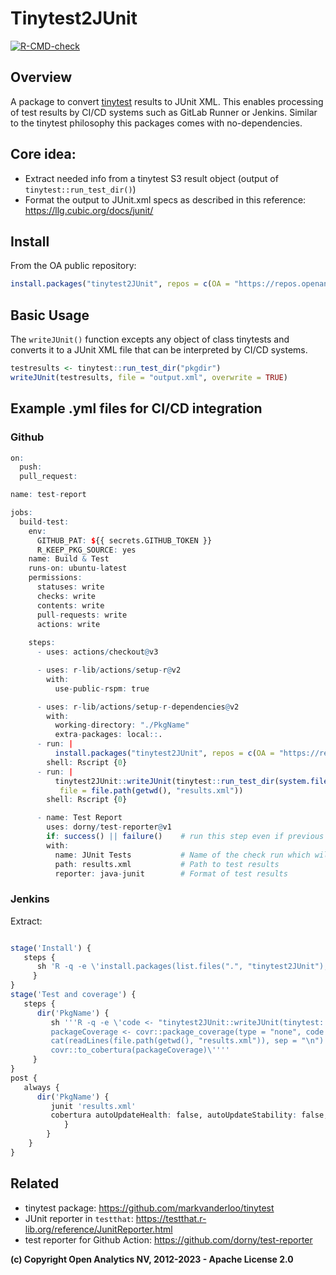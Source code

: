 
# Tinytest2JUnit

<!-- badges: start -->
[![R-CMD-check](https://github.com/openanalytics/tinytest2JUnit/actions/workflows/check-standard.yml/badge.svg)](https://github.com/openanalytics/tinytest2JUnit/actions/workflows/check-standard.yml)
<!-- badges: end -->

## Overview

A package to convert [tinytest](https://github.com/markvanderloo/tinytest) results to JUnit XML.
This enables processing of test results by CI/CD systems such as GitLab Runner or Jenkins.
Similar to the tinytest philosophy this packages comes with no-dependencies.

## Core idea:

* Extract needed info from a tinytest S3 result object (output of `tinytest::run_test_dir()`)
* Format the output to JUnit.xml specs as described in this reference: https://llg.cubic.org/docs/junit/

## Install

From the OA public repository:

```r
install.packages("tinytest2JUnit", repos = c(OA = "https://repos.openanalytics.eu/repo/public/", CRAN = "https://cloud.r-project.org"))
```

## Basic Usage

The `writeJUnit()` function excepts any object of class tinytests and converts it to a JUnit XML file that can be interpreted by CI/CD systems.

```r
testresults <- tinytest::run_test_dir("pkgdir")
writeJUnit(testresults, file = "output.xml", overwrite = TRUE)

```

## Example .yml files for CI/CD integration

### Github

```r
on:
  push:
  pull_request:

name: test-report

jobs:
  build-test:  
    env:
      GITHUB_PAT: ${{ secrets.GITHUB_TOKEN }}
      R_KEEP_PKG_SOURCE: yes
    name: Build & Test
    runs-on: ubuntu-latest
    permissions:
      statuses: write
      checks: write
      contents: write
      pull-requests: write
      actions: write
        
    steps:
      - uses: actions/checkout@v3

      - uses: r-lib/actions/setup-r@v2
        with:
          use-public-rspm: true

      - uses: r-lib/actions/setup-r-dependencies@v2
        with:
          working-directory: "./PkgName"          
          extra-packages: local::.          
      - run: |
          install.packages("tinytest2JUnit", repos = c(OA = "https://repos.openanalytics.eu/repo/public/", CRAN = "https://cloud.r-project.org"))
        shell: Rscript {0} 
      - run: |
          tinytest2JUnit::writeJUnit(tinytest::run_test_dir(system.file("tinytest", package ="PkgName")),
           file = file.path(getwd(), "results.xml"))
        shell: Rscript {0}   

      - name: Test Report
        uses: dorny/test-reporter@v1
        if: success() || failure()    # run this step even if previous step failed
        with:
          name: JUnit Tests           # Name of the check run which will be created
          path: results.xml           # Path to test results
          reporter: java-junit        # Format of test results
```

### Jenkins

Extract:

```r

stage('Install') {
   steps {
      sh 'R -q -e \'install.packages(list.files(".", "tinytest2JUnit"), repos = c(OA = "https://repos.openanalytics.eu/repo/public/", CRAN = "https://cloud.r-project.org"))\''
     }
}
stage('Test and coverage') {
   steps {
      dir('PkgName') {
         sh '''R -q -e \'code <- "tinytest2JUnit::writeJUnit(tinytest::run_test_dir(system.file(\\"tinytest\\", package =\\"PkgName\\")), file = file.path(getwd(), \\"results.xml\\"))"
         packageCoverage <- covr::package_coverage(type = "none", code = code)
         cat(readLines(file.path(getwd(), "results.xml")), sep = "\n")
         covr::to_cobertura(packageCoverage)\''''
     }
}
post {
   always {
      dir('PkgName') {
         junit 'results.xml'
         cobertura autoUpdateHealth: false, autoUpdateStability: false, coberturaReportFile: 'cobertura.xml', conditionalCoverageTargets: '70, 0, 0', failUnhealthy: false, failUnstable: false, lineCoverageTargets: '80, 0, 0', maxNumberOfBuilds: 0, methodCoverageTargets: '80, 0, 0', onlyStable: false, sourceEncoding: 'ASCII', zoomCoverageChart: false
			}
		}
	}
}
```

## Related

* tinytest package: https://github.com/markvanderloo/tinytest
* JUnit reporter in `testthat`: https://testthat.r-lib.org/reference/JunitReporter.html
* test reporter for Github Action: https://github.com/dorny/test-reporter

**(c) Copyright Open Analytics NV, 2012-2023 - Apache License 2.0**
